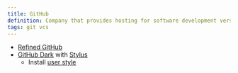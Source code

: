 ```yaml
---
title: GitHub
definition: Company that provides hosting for software development version control using Git
tags: git vcs
---
```


- [Refined GitHub](https://github.com/sindresorhus/refined-github#-refined-github)
- [GitHub Dark](https://github.com/StylishThemes/GitHub-Dark) with [Stylus](https://chrome.google.com/webstore/detail/stylus/clngdbkpkpeebahjckkjfobafhncgmne?hl=en)
  - Install [user style](https://raw.githubusercontent.com/StylishThemes/GitHub-Dark/master/github-dark.user.css)
